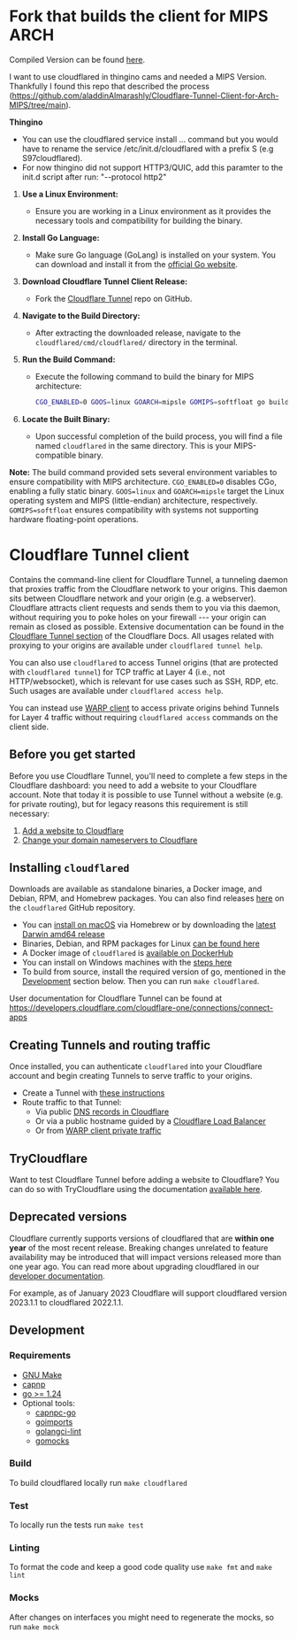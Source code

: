 # Fork that builds the client for MIPS ARCH
Compiled Version can be found [here](https://github.com/rew822/cloudflared-mips-thingino/blob/master/cmd/cloudflared/cloudflared).

I want to use cloudflared in thingino cams and needed a MIPS Version. Thankfully I found this repo that described the process (https://github.com/aladdinAlmarashly/Cloudflare-Tunnel-Client-for-Arch-MIPS/tree/main).

**Thingino**
- You can use the cloudflared service install ... command but you would have to rename the service /etc/init.d/cloudflared with a prefix S (e.g S97cloudflared).
- For now thingino did not support HTTP3/QUIC, add this paramter to the init.d script after run: "--protocol http2"

1. **Use a Linux Environment:**
   - Ensure you are working in a Linux environment as it provides the necessary tools and compatibility for building the binary.

2. **Install Go Language:**
   - Make sure Go language (GoLang) is installed on your system. You can download and install it from the [official Go website](https://golang.org/dl/).

3. **Download Cloudflare Tunnel Client Release:**
   - Fork the [Cloudflare Tunnel](https://github.com/cloudflare/cloudflared) repo on GitHub.

4. **Navigate to the Build Directory:**
   - After extracting the downloaded release, navigate to the `cloudflared/cmd/cloudflared/` directory in the terminal.

5. **Run the Build Command:**
   - Execute the following command to build the binary for MIPS architecture:

     ```bash
     CGO_ENABLED=0 GOOS=linux GOARCH=mipsle GOMIPS=softfloat go build -a -installsuffix cgo -ldflags "-s -w -extldflags '-static'" .
     ```

6. **Locate the Built Binary:**
   - Upon successful completion of the build process, you will find a file named `cloudflared` in the same directory. This is your MIPS-compatible binary.

**Note:** The build command provided sets several environment variables to ensure compatibility with MIPS architecture. `CGO_ENABLED=0` disables CGo, enabling a fully static binary. `GOOS=linux` and `GOARCH=mipsle` target the Linux operating system and MIPS (little-endian) architecture, respectively. `GOMIPS=softfloat` ensures compatibility with systems not supporting hardware floating-point operations.



# Cloudflare Tunnel client

Contains the command-line client for Cloudflare Tunnel, a tunneling daemon that proxies traffic from the Cloudflare network to your origins.
This daemon sits between Cloudflare network and your origin (e.g. a webserver). Cloudflare attracts client requests and sends them to you
via this daemon, without requiring you to poke holes on your firewall --- your origin can remain as closed as possible.
Extensive documentation can be found in the [Cloudflare Tunnel section](https://developers.cloudflare.com/cloudflare-one/connections/connect-apps) of the Cloudflare Docs.
All usages related with proxying to your origins are available under `cloudflared tunnel help`.

You can also use `cloudflared` to access Tunnel origins (that are protected with `cloudflared tunnel`) for TCP traffic
at Layer 4 (i.e., not HTTP/websocket), which is relevant for use cases such as SSH, RDP, etc.
Such usages are available under `cloudflared access help`.

You can instead use [WARP client](https://developers.cloudflare.com/cloudflare-one/connections/connect-apps/configuration/private-networks)
to access private origins behind Tunnels for Layer 4 traffic without requiring `cloudflared access` commands on the client side.


## Before you get started

Before you use Cloudflare Tunnel, you'll need to complete a few steps in the Cloudflare dashboard: you need to add a
website to your Cloudflare account. Note that today it is possible to use Tunnel without a website (e.g. for private
routing), but for legacy reasons this requirement is still necessary:
1. [Add a website to Cloudflare](https://support.cloudflare.com/hc/en-us/articles/201720164-Creating-a-Cloudflare-account-and-adding-a-website)
2. [Change your domain nameservers to Cloudflare](https://support.cloudflare.com/hc/en-us/articles/205195708)


## Installing `cloudflared`

Downloads are available as standalone binaries, a Docker image, and Debian, RPM, and Homebrew packages. You can also find releases [here](https://github.com/cloudflare/cloudflared/releases) on the `cloudflared` GitHub repository.

* You can [install on macOS](https://developers.cloudflare.com/cloudflare-one/connections/connect-apps/install-and-setup/installation#macos) via Homebrew or by downloading the [latest Darwin amd64 release](https://github.com/cloudflare/cloudflared/releases)
* Binaries, Debian, and RPM packages for Linux [can be found here](https://developers.cloudflare.com/cloudflare-one/connections/connect-apps/install-and-setup/installation#linux)
* A Docker image of `cloudflared` is [available on DockerHub](https://hub.docker.com/r/cloudflare/cloudflared)
* You can install on Windows machines with the [steps here](https://developers.cloudflare.com/cloudflare-one/connections/connect-apps/install-and-setup/installation#windows)
* To build from source, install the required version of go, mentioned in the [Development](#development) section below. Then you can run `make cloudflared`.

User documentation for Cloudflare Tunnel can be found at https://developers.cloudflare.com/cloudflare-one/connections/connect-apps


## Creating Tunnels and routing traffic

Once installed, you can authenticate `cloudflared` into your Cloudflare account and begin creating Tunnels to serve traffic to your origins.

* Create a Tunnel with [these instructions](https://developers.cloudflare.com/cloudflare-one/connections/connect-networks/get-started/)
* Route traffic to that Tunnel:
  * Via public [DNS records in Cloudflare](https://developers.cloudflare.com/cloudflare-one/connections/connect-apps/routing-to-tunnel/dns)
  * Or via a public hostname guided by a [Cloudflare Load Balancer](https://developers.cloudflare.com/cloudflare-one/connections/connect-apps/routing-to-tunnel/lb)
  * Or from [WARP client private traffic](https://developers.cloudflare.com/cloudflare-one/connections/connect-networks/private-net/)


## TryCloudflare

Want to test Cloudflare Tunnel before adding a website to Cloudflare? You can do so with TryCloudflare using the documentation [available here](https://developers.cloudflare.com/cloudflare-one/connections/connect-networks/do-more-with-tunnels/trycloudflare/).

## Deprecated versions

Cloudflare currently supports versions of cloudflared that are **within one year** of the most recent release. Breaking changes unrelated to feature availability may be introduced that will impact versions released more than one year ago. You can read more about upgrading cloudflared in our [developer documentation](https://developers.cloudflare.com/cloudflare-one/connections/connect-networks/downloads/#updating-cloudflared).

For example, as of January 2023 Cloudflare will support cloudflared version 2023.1.1 to cloudflared 2022.1.1.

## Development

### Requirements
- [GNU Make](https://www.gnu.org/software/make/)
- [capnp](https://capnproto.org/install.html)
- [go >= 1.24](https://go.dev/doc/install)
- Optional tools:
  - [capnpc-go](https://pkg.go.dev/zombiezen.com/go/capnproto2/capnpc-go)
  - [goimports](https://pkg.go.dev/golang.org/x/tools/cmd/goimports)
  - [golangci-lint](https://github.com/golangci/golangci-lint)
  - [gomocks](https://pkg.go.dev/go.uber.org/mock)

### Build
To build cloudflared locally run `make cloudflared`

### Test
To locally run the tests run `make test`

### Linting
To format the code and keep a good code quality use `make fmt` and `make lint`

### Mocks
After changes on interfaces you might need to regenerate the mocks, so run `make mock`
